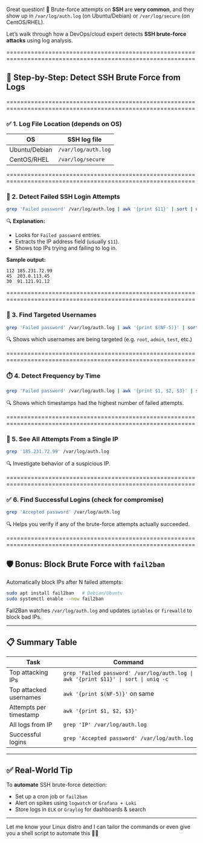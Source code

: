 

Great question! 🔐 Brute-force attempts on **SSH** are **very common**, and they show up in `/var/log/auth.log` (on Ubuntu/Debian) or `/var/log/secure` (on CentOS/RHEL).

Let’s walk through how a DevOps/cloud expert detects **SSH brute-force attacks** using log analysis.

============================================================================================================
## 🔎 Step-by-Step: Detect SSH Brute Force from Logs
============================================================================================================

### ✅ 1. Log File Location (depends on OS)

| OS            | SSH log file        |
| ------------- | ------------------- |
| Ubuntu/Debian | `/var/log/auth.log` |
| CentOS/RHEL   | `/var/log/secure`   |

============================================================================================================

### 🚨 2. Detect Failed SSH Login Attempts

```bash
grep 'Failed password' /var/log/auth.log | awk '{print $11}' | sort | uniq -c | sort -nr | head
```

🔍 **Explanation:**

* Looks for `Failed password` entries.
* Extracts the IP address field (usually `$11`).
* Shows top IPs trying and failing to log in.

**Sample output:**

```
112 185.231.72.99
45  203.0.113.45
30  91.121.91.12
```

============================================================================================================

### 👤 3. Find Targeted Usernames

```bash
grep 'Failed password' /var/log/auth.log | awk '{print $(NF-5)}' | sort | uniq -c | sort -nr | head
```

🔍 Shows which usernames are being targeted (e.g. `root`, `admin`, `test`, etc.)

============================================================================================================

### ⏱️ 4. Detect Frequency by Time

```bash
grep 'Failed password' /var/log/auth.log | awk '{print $1, $2, $3}' | sort | uniq -c | sort -nr | head
```

🔍 Shows which timestamps had the highest number of failed attempts.

============================================================================================================

### 👣 5. See All Attempts From a Single IP

```bash
grep '185.231.72.99' /var/log/auth.log
```

🔍 Investigate behavior of a suspicious IP.

============================================================================================================

### ✅ 6. Find Successful Logins (check for compromise)

```bash
grep 'Accepted password' /var/log/auth.log
```

🔍 Helps you verify if any of the brute-force attempts actually succeeded.

============================================================================================================

## 🛡️ Bonus: Block Brute Force with `fail2ban`

Automatically block IPs after N failed attempts:

```bash
sudo apt install fail2ban   # Debian/Ubuntu
sudo systemctl enable --now fail2ban
```

Fail2Ban watches `/var/log/auth.log` and updates `iptables` or `firewalld` to block bad IPs.

---

## 📋 Summary Table

| Task                   | Command                                                                            |
| ---------------------- | ---------------------------------------------------------------------------------- |
| Top attacking IPs      | `grep 'Failed password' /var/log/auth.log \| awk '{print $11}' \| sort \| uniq -c` |
| Top attacked usernames | `awk '{print $(NF-5)}'` on same                                                    |
| Attempts per timestamp | `awk '{print $1, $2, $3}'`                                                         |
| All logs from IP       | `grep 'IP' /var/log/auth.log`                                                      |
| Successful logins      | `grep 'Accepted password' /var/log/auth.log`                                       |

---

## ✅ Real-World Tip

To **automate** SSH brute-force detection:

* Set up a cron job or `fail2ban`
* Alert on spikes using `logwatch` or `Grafana + Loki`
* Store logs in `ELK` or `Graylog` for dashboards & search

---

Let me know your Linux distro and I can tailor the commands or even give you a shell script to automate this 👨‍💻
